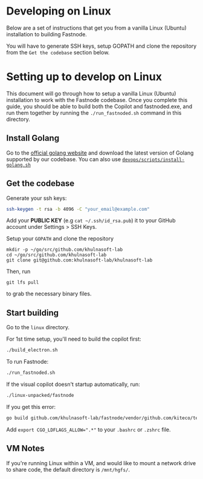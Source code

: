 # Developing on Linux

Below are a set of instructions that get you from a vanilla Linux (Ubuntu) installation to building Fastnode.

You will have to generate SSH keys, setup GOPATH and clone the repository from the `Get the codebase` section below.

# Setting up to develop on Linux

This document will go through how to setup a vanilla Linux (Ubuntu) installation to work with the Fastnode codebase. Once you complete this guide, you should be able to build both the Copilot and fastnoded.exe, and run them together by running the `./run_fastnoded.sh` command in this directory.

## Install Golang
Go to the [official golang website](https://golang.org/dl/) and download the latest version of Golang supported by our codebase.
You can also use [`devops/scripts/install-golang.sh`](https://github.com/khulnasoft-lab/fastnode/blob/master/devops/scripts/install-golang.sh)

## Get the codebase

Generate your ssh keys:

```sh
ssh-keygen -t rsa -b 4096 -C "your_email@example.com"
```

Add your **PUBLIC KEY** (e.g `cat ~/.ssh/id_rsa.pub`) it to your GitHub account under Settings > SSH Keys.

Setup your `GOPATH` and clone the repository
```
mkdir -p ~/go/src/github.com/khulnasoft-lab
cd ~/go/src/github.com/khulnasoft-lab
git clone git@github.com:khulnasoft-lab/khulnasoft-lab
```

Then, run
```
git lfs pull
```
to grab the necessary binary files.

## Start building

Go to the `linux` directory.

For 1st time setup, you'll need to build the copilot first:

```sh
./build_electron.sh
```

To run Fastnode:

```sh
./run_fastnoded.sh
```

If the visual copilot doesn't startup automatically, run:

```sh
./linux-unpacked/fastnode
```

If you get this error:
```sh
go build github.com/khulnasoft-lab/fastnode/vendor/github.com/kiteco/tensorflow/tensorflow/go: invalid flag in #cgo LDFLAGS: -Wl,-rpath,/home/fastnode/go/src/github.com/khulnasoft-lab/fastnode/vendor/github.com/kiteco/tensorflow/tensorflow/go/../../../../../../linux/tensorflow/lib,-z,undefs
```
Add `export CGO_LDFLAGS_ALLOW=".*"` to your `.bashrc` or `.zshrc` file.

## VM Notes

If you're running Linux within a VM, and would like to mount a network drive to share code, the default directory is `/mnt/hgfs/`.
